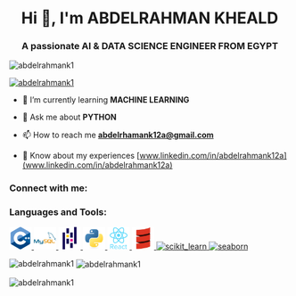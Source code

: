 <h1 align="center">Hi 👋, I'm ABDELRAHMAN KHEALD</h1>
<h3 align="center">A passionate AI & DATA SCIENCE ENGINEER FROM EGYPT</h3>

<p align="left"> <img src="https://komarev.com/ghpvc/?username=abdelrahmank1&label=Profile%20views&color=0e75b6&style=flat" alt="abdelrahmank1" /> </p>

<p align="left"> <a href="https://github.com/ryo-ma/github-profile-trophy"><img src="https://github-profile-trophy.vercel.app/?username=abdelrahmank1" alt="abdelrahmank1" /></a> </p>

- 🌱 I’m currently learning **MACHINE LEARNING**

- 💬 Ask me about **PYTHON**

- 📫 How to reach me **abdelrhamank12a@gmail.com**

- 📄 Know about my experiences [www.linkedin.com/in/abdelrahmank12a](www.linkedin.com/in/abdelrahmank12a)

<h3 align="left">Connect with me:</h3>
<p align="left">
</p>

<h3 align="left">Languages and Tools:</h3>
<p align="left"> <a href="https://www.w3schools.com/cpp/" target="_blank" rel="noreferrer"> <img src="https://raw.githubusercontent.com/devicons/devicon/master/icons/cplusplus/cplusplus-original.svg" alt="cplusplus" width="40" height="40"/> </a> <a href="https://www.mysql.com/" target="_blank" rel="noreferrer"> <img src="https://raw.githubusercontent.com/devicons/devicon/master/icons/mysql/mysql-original-wordmark.svg" alt="mysql" width="40" height="40"/> </a> <a href="https://pandas.pydata.org/" target="_blank" rel="noreferrer"> <img src="https://raw.githubusercontent.com/devicons/devicon/2ae2a900d2f041da66e950e4d48052658d850630/icons/pandas/pandas-original.svg" alt="pandas" width="40" height="40"/> </a> <a href="https://www.python.org" target="_blank" rel="noreferrer"> <img src="https://raw.githubusercontent.com/devicons/devicon/master/icons/python/python-original.svg" alt="python" width="40" height="40"/> </a> <a href="https://reactjs.org/" target="_blank" rel="noreferrer"> <img src="https://raw.githubusercontent.com/devicons/devicon/master/icons/react/react-original-wordmark.svg" alt="react" width="40" height="40"/> </a> <a href="https://www.scala-lang.org" target="_blank" rel="noreferrer"> <img src="https://raw.githubusercontent.com/devicons/devicon/master/icons/scala/scala-original.svg" alt="scala" width="40" height="40"/> </a> <a href="https://scikit-learn.org/" target="_blank" rel="noreferrer"> <img src="https://upload.wikimedia.org/wikipedia/commons/0/05/Scikit_learn_logo_small.svg" alt="scikit_learn" width="40" height="40"/> </a> <a href="https://seaborn.pydata.org/" target="_blank" rel="noreferrer"> <img src="https://seaborn.pydata.org/_images/logo-mark-lightbg.svg" alt="seaborn" width="40" height="40"/> </a> </p>

<p><img align="left" src="https://github-readme-stats.vercel.app/api/top-langs?username=abdelrahmank1&show_icons=true&locale=en&layout=compact" alt="abdelrahmank1" /></p>

<p>&nbsp;<img align="center" src="https://github-readme-stats.vercel.app/api?username=abdelrahmank1&show_icons=true&locale=en" alt="abdelrahmank1" /></p>

<p><img align="center" src="https://github-readme-streak-stats.herokuapp.com/?user=abdelrahmank1&" alt="abdelrahmank1" /></p>

